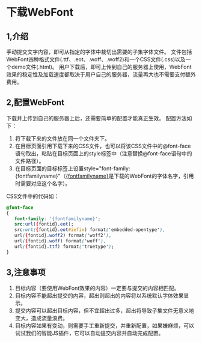 
# 下载WebFont

## 1,介绍
手动提交文字内容，即可从指定的字体中裁切出需要的子集字体文件。
文件包括WebFont四种格式文件(.ttf、.eot、.woff、.woff2)和一个CSS文件(.css)以及一个demo文件(.html)。
用户下载后，即可上传到自己的服务器上使用，WebFont效果的稳定性及加载速度都取决于用户自己的服务器，流量再大也不需要支付额外费用。

## 2,配置WebFont
下载并上传到自己的服务器上后，还需要简单的配置才能真正生效。
配置方法如下：

1. 将下载下来的文件放在同一个文件夹下。
2. 在目标页面引用下载下来的CSS文件，也可以将该CSS文件中的@font-face语句取出，粘贴在目标页面上的style标签中（注意替换@font-face语句中的文件路径）。
3. 在目标页面的目标标签上设置style="font-family:{fontfamilyname}"（<u>{fontfamilyname}</u>是下载的WebFont的字体名字，引用时需要对应这个名字）。

CSS文件中的代码如：
 ``` css
@font-face
{
    font-family: '{fontfamilyname}';
    src:url({fontid}.eot);
    src:url({fontid}.eot#iefix) format('embedded-opentype'),
    url({fontid}.woff2) format('woff2'),
    url({fontid}.woff) format('woff'),
    url({fontid}.ttf) format('truetype');
}

```
## 3,注意事项

1. 目标内容（要使用WebFont效果的内容）一定要与提交的内容相匹配。
2. 目标内容不能超出提交的内容，超出则超出的内容将以系统默认字体效果显示。
3. 提交内容可以超出目标内容，但不宜超出过多，超出将导致子集文件无意义地变大，造成流量浪费。
4. 目标内容如果有变动，则需要手工重新提交，并重新配置，如果嫌麻烦，可以试试我们的智能JS插件，它可以自动提交内容并自动完成配置。
